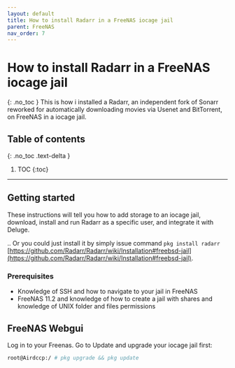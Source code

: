 ```yaml
---
layout: default
title: How to install Radarr in a FreeNAS iocage jail
parent: FreeNAS
nav_order: 7
---
```


# How to install Radarr in a FreeNAS iocage jail
{: .no_toc }
This is how i installed a Radarr, an independent fork of Sonarr reworked for automatically downloading movies via Usenet and BitTorrent, on FreeNAS in a iocage jail.

## Table of contents
{: .no_toc .text-delta }
1. TOC
{:toc}
---

## Getting started
These instructions will tell you how to add storage to an iocage jail, download, install and run Radarr as a specific user, and integrate it with Deluge.

.. Or you could just install it by simply issue command `pkg install radarr` [https://github.com/Radarr/Radarr/wiki/Installation#freebsd-jail](https://github.com/Radarr/Radarr/wiki/Installation#freebsd-jail).

### Prerequisites
* Knowledge of SSH and how to navigate to your jail in FreeNAS
* FreeNAS 11.2 and knowledge of how to create a jail with shares and knowledge of UNIX folder and files permissions

## FreeNAS Webgui
Log in to your Freenas. Go to 
Update and upgrade your iocage jail first:
```tcsh
root@Airdccp:/ # pkg upgrade && pkg update
```